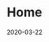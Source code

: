 ---
title: Home
meta_title: 'Empty Coffee'
date: 2020-03-22
heading:
  title: "<strong>Got Coffee?</strong>"
  description: A collection of thoughts, stories, and perspectives about the economy, technology, and business curated by <strong><a href='https://mike.lapidak.is'>Mike Lapidakis</a></strong>
  align: left
---